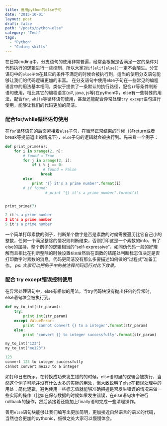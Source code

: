 ```yaml
---
title: 善用python的else子句
date: '2015-10-01'
layout: post
draft: false
path: "/posts/python-else"
category: "Tech"
tags:
  - "Python"
  - "Coding skills"
---
```


在日常coding中，分支语句的使用非常普遍，经常会根据是否满足一定的条件对代码执行的逻辑进行一些控制，所以大家对`if[elif[else]]`一定不会陌生。分支语句中的`else子句`在其它的条件不满足的时候会被执行到，适当的使用分支语句能够让我们的代码逻辑更加的丰富。
在分支语句中使用else子句在一些常见的编程语言中的用法基本相同，类似于提供了一条默认的执行路径，配合`if`等条件判断语句使用，相比其它的编程语言(c\#, java, js等)在python中，else有一些特殊的用法，配合`for`, `while`等循环语句使用，甚至还能配合异常处理`try except`语句进行使用，能够让我们的代码更加的简洁。

### 配合for/while循环语句使用
在`for`循环语句的后面紧接着`else`子句，在循环正常结束的时候（非return或者break等提前退出的情况下），`else`子句的逻辑就会被执行到。先来看一个例子：

```python
def print_prime(n):
    for i in xrange(2, n):
        # found = True
        for j in xrange(2, i):
            if i % j == 0:
            	 # found = False
                break
        else:
            print "{} it's a prime number".format(i)
        # if found:
        	      # print "{} it's a prime number".format(i)


print_prime(7)

2 it's a prime number
3 it's a prime number
5 it's a prime number
```
一个简单打印素数的例子，判断某个数字是否是素数的时候需要遍历比它自己小的整数，任何一个满足整除的情况则判断结束，否则打印这是一个素数的info，有了else的加持，整个例子的逻辑相当的“self-expressive”，如同伪代码一般的好理解而且相比在判断整除的时候设置`标志值`然后在函数的结尾处判断标志值决定是否打印数字时素数的消息，代码更简洁没有那么多要描述如何做的“过程式”准备工作。
*ps: 大家可以把例子中的被注释代码运行对比下效果。*


### 配合 try except错误控制使用
在异常处理语句中，else有相似的用法，当try代码块没有抛出任何的异常时，else语句块会被执行到。

```python
def my_to_int(str_param):
    try:
        print int(str_param)
    except ValueError:
        print 'cannot convert {} to a integer'.format(str_param)
    else:
        print 'convert {} to integer successfully'.format(str_param)

my_to_int("123")
my_to_int("me123")

123
convert 123 to integer successfully
cannot convert me123 to a integer

```
如打印日志所示，在转换成功未发生错的的时候，else语句里的逻辑会被执行，当然这个例子可能并没有什么太多的实际的用处，但大致说明了else在错误处理中的用处：简化逻辑，避免使用一些标志值就能够准确把握是否发生错误的情况来做一些实际的操作（比如在保存数据的时候如果发生错误，在else语句块中进行rollback的操作，然后紧接着还能加上finally语句完成一些清理操作。

善用`else`语句块能够让我们编写出更加简明，更加接近自然语言的语义的代码，当然也会更加的pythonic，细微之处大家可以慢慢体会。
